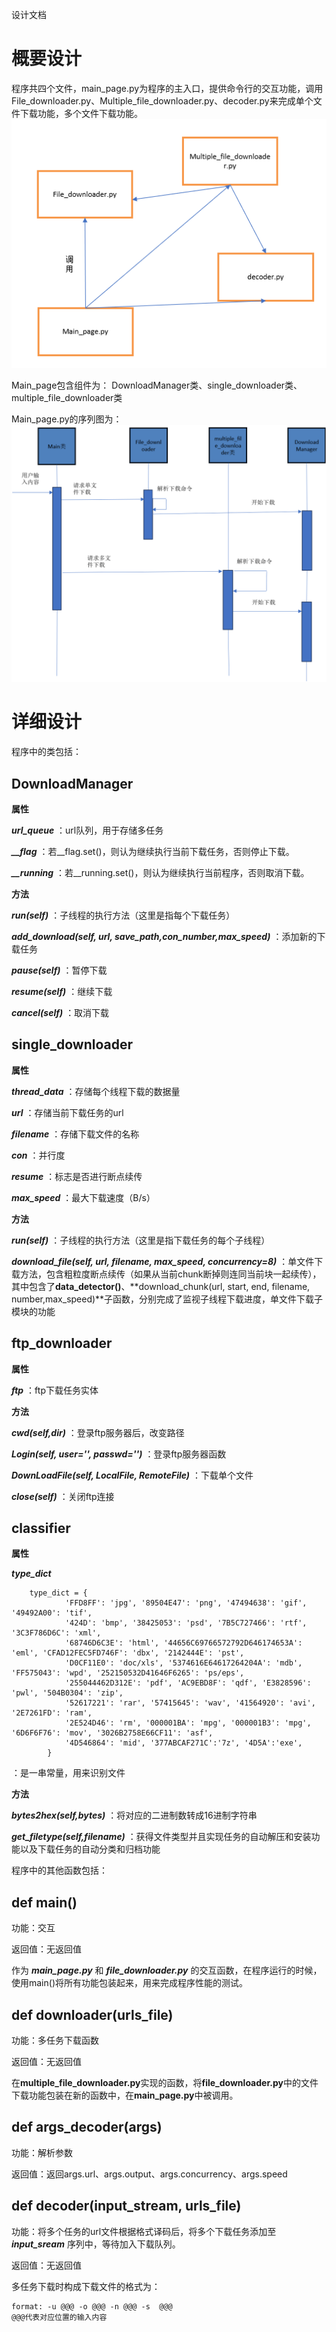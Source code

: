 设计文档

# 概要设计
程序共四个文件，main_page.py为程序的主入口，提供命令行的交互功能，调用File_downloader.py、Multiple_file_downloader.py、decoder.py来完成单个文件下载功能，多个文件下载功能。
![alt text](relation.png)

Main_page包含组件为：
DownloadManager类、single_downloader类、multiple_file_downloader类

Main_page.py的序列图为：
![alt text](sequence.png)


# 详细设计


程序中的类包括：

## DownloadManager

**属性**

***url_queue***
：url队列，用于存储多任务

***__flag*** 
：若__flag.set()，则认为继续执行当前下载任务，否则停止下载。

***__running***
：若__running.set()，则认为继续执行当前程序，否则取消下载。


**方法**

***run(self)***
：子线程的执行方法（这里是指每个下载任务）

***add_download(self, url, save_path,con_number,max_speed)***
：添加新的下载任务

***pause(self)***
：暂停下载

***resume(self)***
：继续下载

***cancel(self)***
：取消下载


## single_downloader

**属性**

***thread_data***
：存储每个线程下载的数据量

***url***
：存储当前下载任务的url

***filename***
：存储下载文件的名称

***con***
：并行度

***resume***
：标志是否进行断点续传

***max_speed***
：最大下载速度（B/s）

**方法**

***run(self)***
：子线程的执行方法（这里是指下载任务的每个子线程）

***download_file(self, url, filename, max_speed, concurrency=8)***
：单文件下载方法，包含粗粒度断点续传（如果从当前chunk断掉则连同当前块一起续传），其中包含了**data_detector()**、**download_chunk(url, start, end, filename, number,max_speed)**子函数，分别完成了监视子线程下载进度，单文件下载子模块的功能

## ftp_downloader

**属性**

***ftp***
：ftp下载任务实体

**方法**

***cwd(self,dir)***
：登录ftp服务器后，改变路径

***Login(self, user='', passwd='')***
：登录ftp服务器函数

***DownLoadFile(self, LocalFile, RemoteFile)***
：下载单个文件

***close(self)***
：关闭ftp连接

## classifier

**属性**

***type_dict***

        type_dict = {
                'FFD8FF': 'jpg', '89504E47': 'png', '47494638': 'gif', '49492A00': 'tif',
                '424D': 'bmp', '38425053': 'psd', '7B5C727466': 'rtf', '3C3F786D6C': 'xml',
                '68746D6C3E': 'html', '44656C69766572792D646174653A': 'eml', 'CFAD12FEC5FD746F': 'dbx', '2142444E': 'pst',
                'D0CF11E0': 'doc/xls', '5374616E64617264204A': 'mdb', 'FF575043': 'wpd', '252150532D41646F6265': 'ps/eps',
                '255044462D312E': 'pdf', 'AC9EBD8F': 'qdf', 'E3828596': 'pwl', '504B0304': 'zip',
                '52617221': 'rar', '57415645': 'wav', '41564920': 'avi', '2E7261FD': 'ram',
                '2E524D46': 'rm', '000001BA': 'mpg', '000001B3': 'mpg', '6D6F6F76': 'mov', '3026B2758E66CF11': 'asf',
                '4D546864': 'mid', '377ABCAF271C':'7z', '4D5A':'exe',
            }
：是一串常量，用来识别文件

**方法**

***bytes2hex(self,bytes)***
：将对应的二进制数转成16进制字符串

***get_filetype(self,filename)***
：获得文件类型并且实现任务的自动解压和安装功能以及下载任务的自动分类和归档功能


程序中的其他函数包括：

## def main()
功能：交互

返回值：无返回值

作为 ***main_page.py*** 和 ***file_downloader.py*** 的交互函数，在程序运行的时候，使用main()将所有功能包装起来，用来完成程序性能的测试。

## def downloader(urls_file)

功能：多任务下载函数

返回值：无返回值

在**multiple_file_downloader.py**实现的函数，将**file_downloader.py**中的文件下载功能包装在新的函数中，在**main_page.py**中被调用。

## def args_decoder(args)

功能：解析参数

返回值：返回args.url、args.output、args.concurrency、args.speed

## def decoder(input_stream, urls_file)

功能：将多个任务的url文件根据格式译码后，将多个下载任务添加至 ***input_sream*** 序列中，等待加入下载队列。

返回值：无返回值

多任务下载时构成下载文件的格式为：

    format: -u @@@ -o @@@ -n @@@ -s  @@@ 
    @@@代表对应位置的输入内容
